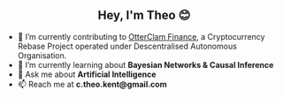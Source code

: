 <h2 align="center">Hey, I'm Theo 😊</h2>
<ul>
  <li> 🔭 I’m currently contributing to <a style="display: inline-block;" href="https://github.com/OtterClam/">OtterClam Finance</a>, a Cryptocurrency Rebase Project operated under Descentralised Autonomous Organisation.
    </li>
  <li> 🌱 I’m currently learning about <b>Bayesian Networks & Causal Inference</b></li>
  <li>💬 Ask me about <b>Artificial Intelligence</b></li>
  <li> 📫 Reach me at <b>c.theo.kent@gmail.com</b></li>
<!---
</ul>
<h2></h2>
<div align="center" style="display:flex;justify-content: center;pointer-events:none;" >
<img src="https://www.vectorlogo.zone/logos/microsoft_azure/microsoft_azure-icon.svg" alt="azure" width="40" height="40"/> <img src="https://devicons.github.io/devicon/devicon.git/icons/csharp/csharp-original.svg" alt="csharp" width="40" height="40"/> <img src="https://devicons.github.io/devicon/devicon.git/icons/dot-net/dot-net-original-wordmark.svg" alt="dotnet" width="40" height="40"/> <img src="https://www.vectorlogo.zone/logos/google_cloud/google_cloud-icon.svg" alt="gcp" width="40" height="40"/> <img src="https://www.vectorlogo.zone/logos/git-scm/git-scm-icon.svg" alt="git" width="40" height="40"/> <img src="https://devicons.github.io/devicon/devicon.git/icons/html5/html5-original-wordmark.svg" alt="html5" width="40" height="40"/> <img src="https://devicons.github.io/devicon/devicon.git/icons/javascript/javascript-original.svg" alt="javascript" width="40" height="40"/> <img src="https://devicons.github.io/devicon/devicon.git/icons/mysql/mysql-original-wordmark.svg" alt="mysql" width="40" height="40"/> <img src="https://devicons.github.io/devicon/devicon.git/icons/nodejs/nodejs-original-wordmark.svg" alt="nodejs" width="40" height="40"/> <img src="https://www.vectorlogo.zone/logos/opencv/opencv-icon.svg" alt="opencv" width="40" height="40"/> <img src="https://devicons.github.io/devicon/devicon.git/icons/postgresql/postgresql-original-wordmark.svg" alt="postgresql" width="40" height="40"/> <img src="https://devicons.github.io/devicon/devicon.git/icons/python/python-original.svg" alt="python" width="40" height="40"/> <img src="https://www.vectorlogo.zone/logos/pytorch/pytorch-icon.svg" alt="pytorch" width="40" height="40"/> <img src="https://www.vectorlogo.zone/logos/tensorflow/tensorflow-icon.svg" alt="tensorflow" width="40" height="40"/> <img src="https://devicons.github.io/devicon/devicon.git/icons/vuejs/vuejs-original-wordmark.svg" alt="vuejs" width="40" height="40"/>
<a href="https://linkedin.com/in/https://www.linkedin.com/in/theo-kent-20b894170/" target="blank"><img align="top" src="https://cdn.jsdelivr.net/npm/simple-icons@3.0.1/icons/linkedin.svg" alt="https://www.linkedin.com/in/theo-kent-20b894170/" height="40" width="40" /></a>
<a href="https://kaggle.com/https://www.kaggle.com/abtheo" target="blank"><img align="top" src="https://cdn.jsdelivr.net/npm/simple-icons@3.0.1/icons/kaggle.svg" alt="https://www.kaggle.com/abtheo" height="40" width="40" /></a>
</div>
-->
